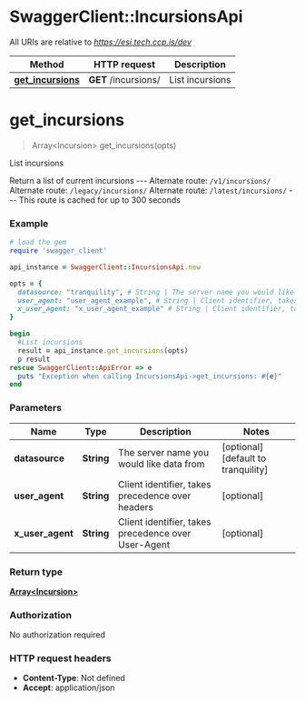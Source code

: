 # SwaggerClient::IncursionsApi

All URIs are relative to *https://esi.tech.ccp.is/dev*

Method | HTTP request | Description
------------- | ------------- | -------------
[**get_incursions**](IncursionsApi.md#get_incursions) | **GET** /incursions/ | List incursions


# **get_incursions**
> Array&lt;Incursion&gt; get_incursions(opts)

List incursions

Return a list of current incursions  ---  Alternate route: `/v1/incursions/`  Alternate route: `/legacy/incursions/`  Alternate route: `/latest/incursions/`   ---  This route is cached for up to 300 seconds

### Example
```ruby
# load the gem
require 'swagger_client'

api_instance = SwaggerClient::IncursionsApi.new

opts = { 
  datasource: "tranquility", # String | The server name you would like data from
  user_agent: "user_agent_example", # String | Client identifier, takes precedence over headers
  x_user_agent: "x_user_agent_example" # String | Client identifier, takes precedence over User-Agent
}

begin
  #List incursions
  result = api_instance.get_incursions(opts)
  p result
rescue SwaggerClient::ApiError => e
  puts "Exception when calling IncursionsApi->get_incursions: #{e}"
end
```

### Parameters

Name | Type | Description  | Notes
------------- | ------------- | ------------- | -------------
 **datasource** | **String**| The server name you would like data from | [optional] [default to tranquility]
 **user_agent** | **String**| Client identifier, takes precedence over headers | [optional] 
 **x_user_agent** | **String**| Client identifier, takes precedence over User-Agent | [optional] 

### Return type

[**Array&lt;Incursion&gt;**](Incursion.md)

### Authorization

No authorization required

### HTTP request headers

 - **Content-Type**: Not defined
 - **Accept**: application/json



